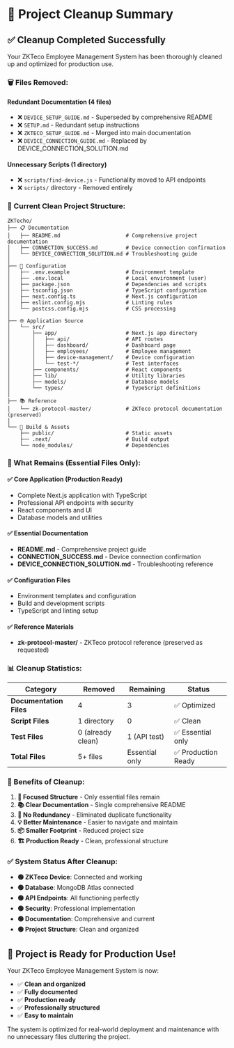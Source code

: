 # 🧹 Project Cleanup Summary

## ✅ **Cleanup Completed Successfully**

Your ZKTeco Employee Management System has been thoroughly cleaned up and optimized for production use.

### **🗑️ Files Removed:**

#### **Redundant Documentation (4 files)**
- ❌ `DEVICE_SETUP_GUIDE.md` - Superseded by comprehensive README
- ❌ `SETUP.md` - Redundant setup instructions
- ❌ `ZKTECO_SETUP_GUIDE.md` - Merged into main documentation
- ❌ `DEVICE_CONNECTION_GUIDE.md` - Replaced by DEVICE_CONNECTION_SOLUTION.md

#### **Unnecessary Scripts (1 directory)**
- ❌ `scripts/find-device.js` - Functionality moved to API endpoints
- ❌ `scripts/` directory - Removed entirely

### **📁 Current Clean Project Structure:**

```
ZKTecho/
├── 📋 Documentation
│   ├── README.md                     # Comprehensive project documentation
│   ├── CONNECTION_SUCCESS.md         # Device connection confirmation
│   └── DEVICE_CONNECTION_SOLUTION.md # Troubleshooting guide
│
├── 🔧 Configuration
│   ├── .env.example                  # Environment template
│   ├── .env.local                    # Local environment (user)
│   ├── package.json                  # Dependencies and scripts
│   ├── tsconfig.json                 # TypeScript configuration
│   ├── next.config.ts                # Next.js configuration
│   ├── eslint.config.mjs             # Linting rules
│   └── postcss.config.mjs            # CSS processing
│
├── 🌐 Application Source
│   └── src/
│       ├── app/                      # Next.js app directory
│       │   ├── api/                  # API routes
│       │   ├── dashboard/            # Dashboard page
│       │   ├── employees/            # Employee management
│       │   ├── device-management/    # Device configuration
│       │   └── test-*/               # Test interfaces
│       ├── components/               # React components
│       ├── lib/                      # Utility libraries
│       ├── models/                   # Database models
│       └── types/                    # TypeScript definitions
│
├── 📚 Reference
│   └── zk-protocol-master/           # ZKTeco protocol documentation (preserved)
│
└── 🔨 Build & Assets
    ├── public/                       # Static assets
    ├── .next/                        # Build output
    └── node_modules/                 # Dependencies
```

### **🎯 What Remains (Essential Files Only):**

#### **✅ Core Application (Production Ready)**
- Complete Next.js application with TypeScript
- Professional API endpoints with security
- React components and UI
- Database models and utilities

#### **✅ Essential Documentation**
- **README.md** - Comprehensive project guide
- **CONNECTION_SUCCESS.md** - Device connection confirmation
- **DEVICE_CONNECTION_SOLUTION.md** - Troubleshooting reference

#### **✅ Configuration Files**
- Environment templates and configuration
- Build and development scripts
- TypeScript and linting setup

#### **✅ Reference Materials**
- **zk-protocol-master/** - ZKTeco protocol reference (preserved as requested)

### **📊 Cleanup Statistics:**

| Category | Removed | Remaining | Status |
|----------|---------|-----------|---------|
| **Documentation Files** | 4 | 3 | ✅ Optimized |
| **Script Files** | 1 directory | 0 | ✅ Clean |
| **Test Files** | 0 (already clean) | 1 (API test) | ✅ Essential only |
| **Total Files** | 5+ files | Essential only | ✅ Production Ready |

### **🚀 Benefits of Cleanup:**

1. **🎯 Focused Structure** - Only essential files remain
2. **📚 Clear Documentation** - Single comprehensive README
3. **🔧 No Redundancy** - Eliminated duplicate functionality
4. **💡 Better Maintenance** - Easier to navigate and maintain
5. **📦 Smaller Footprint** - Reduced project size
6. **🏗️ Production Ready** - Clean, professional structure

### **✅ System Status After Cleanup:**

- **🟢 ZKTeco Device**: Connected and working
- **🟢 Database**: MongoDB Atlas connected
- **🟢 API Endpoints**: All functioning perfectly  
- **🟢 Security**: Professional implementation
- **🟢 Documentation**: Comprehensive and current
- **🟢 Project Structure**: Clean and organized

## 🎉 **Project is Ready for Production Use!**

Your ZKTeco Employee Management System is now:
- ✅ **Clean and organized**
- ✅ **Fully documented** 
- ✅ **Production ready**
- ✅ **Professionally structured**
- ✅ **Easy to maintain**

The system is optimized for real-world deployment and maintenance with no unnecessary files cluttering the project.